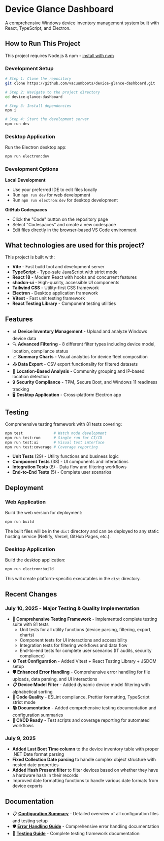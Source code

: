 # Device Glance Dashboard

A comprehensive Windows device inventory management system built with React, TypeScript, and Electron.

## How to Run This Project

This project requires Node.js & npm - [install with nvm](https://github.com/nvm-sh/nvm#installing-and-updating)

### Development Setup

```sh
# Step 1: Clone the repository
git clone https://github.com/vacuumboots/device-glance-dashboard.git

# Step 2: Navigate to the project directory
cd device-glance-dashboard

# Step 3: Install dependencies
npm i

# Step 4: Start the development server
npm run dev
```

### Desktop Application

Run the Electron desktop app:

```sh
npm run electron:dev
```

### Development Options

**Local Development**
- Use your preferred IDE to edit files locally
- Run `npm run dev` for web development
- Run `npm run electron:dev` for desktop development

**GitHub Codespaces**
- Click the "Code" button on the repository page
- Select "Codespaces" and create a new codespace
- Edit files directly in the browser-based VS Code environment

## What technologies are used for this project?

This project is built with:

- **Vite** - Fast build tool and development server
- **TypeScript** - Type-safe JavaScript with strict mode
- **React 18** - Modern React with hooks and concurrent features
- **shadcn-ui** - High-quality, accessible UI components
- **Tailwind CSS** - Utility-first CSS framework
- **Electron** - Desktop application framework
- **Vitest** - Fast unit testing framework
- **React Testing Library** - Component testing utilities

## Features

- 📊 **Device Inventory Management** - Upload and analyze Windows device data
- 🔍 **Advanced Filtering** - 8 different filter types including device model, location, compliance status
- 📈 **Summary Charts** - Visual analytics for device fleet composition
- 📤 **Data Export** - CSV export functionality for filtered datasets
- 🏢 **Location-Based Analysis** - Community grouping and IP-based location detection
- 🔒 **Security Compliance** - TPM, Secure Boot, and Windows 11 readiness tracking
- 🖥️ **Desktop Application** - Cross-platform Electron app

## Testing

Comprehensive testing framework with 81 tests covering:

```bash
npm test              # Watch mode development
npm run test:run      # Single run for CI/CD
npm run test:ui       # Visual test interface
npm run test:coverage # Coverage reporting
```

- **Unit Tests** (29) - Utility functions and business logic
- **Component Tests** (38) - UI components and interactions
- **Integration Tests** (8) - Data flow and filtering workflows
- **End-to-End Tests** (5) - Complete user scenarios

## Deployment

### Web Application
Build the web version for deployment:

```sh
npm run build
```

The built files will be in the `dist` directory and can be deployed to any static hosting service (Netlify, Vercel, GitHub Pages, etc.).

### Desktop Application
Build the desktop application:

```sh
npm run electron:build
```

This will create platform-specific executables in the `dist` directory.

## Recent Changes

### July 10, 2025 - Major Testing & Quality Implementation

- **🧪 Comprehensive Testing Framework** - Implemented complete testing suite with 81 tests
  - Unit tests for all utility functions (device parsing, filtering, export, charts)
  - Component tests for UI interactions and accessibility
  - Integration tests for filtering workflows and data flow
  - End-to-end tests for complete user scenarios (IT audits, security compliance)
- **⚙️ Test Configuration** - Added Vitest + React Testing Library + JSDOM setup
- **🛡️ Enhanced Error Handling** - Comprehensive error handling for file uploads, data parsing, and UI interactions
- **📋 Device Model Filter** - Added dynamic device model filtering with alphabetical sorting
- **🔧 Code Quality** - ESLint compliance, Prettier formatting, TypeScript strict mode
- **📚 Documentation** - Added comprehensive testing documentation and configuration summaries
- **🚀 CI/CD Ready** - Test scripts and coverage reporting for automated workflows

### July 9, 2025

- **Added Last Boot Time column** to the device inventory table with proper .NET Date format parsing
- **Fixed Collection Date parsing** to handle complex object structure with nested date properties
- **Added Hash Present filter** to filter devices based on whether they have a hardware hash in their records
- Improved date formatting functions to handle various date formats from device exports

## Documentation

- 📋 **[Configuration Summary](./CONFIGURATION_SUMMARY.md)** - Detailed overview of all configuration files and testing setup
- 🛡️ **[Error Handling Guide](./ERROR_HANDLING.md)** - Comprehensive error handling documentation
- 🧪 **[Testing Guide](./src/__tests__/README.md)** - Complete testing framework documentation
